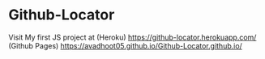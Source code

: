 # Github-Locator

Visit My first JS project at (Heroku) https://github-locator.herokuapp.com/  <br />
                             (Github Pages) https://avadhoot05.github.io/Github-Locator.github.io/  <br />
